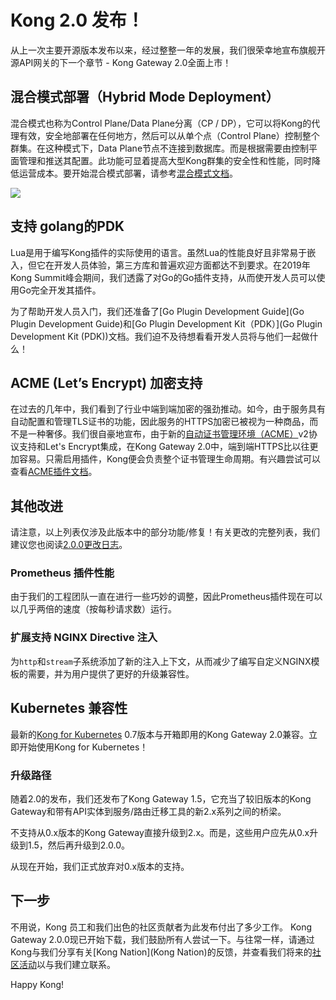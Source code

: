 # Kong 2.0 发布！

从上一次主要开源版本发布以来，经过整整一年的发展，我们很荣幸地宣布旗舰开源API网关的下一个章节 - Kong Gateway 2.0全面上市！

## 混合模式部署（Hybrid Mode Deployment）

混合模式也称为Control Plane/Data Plane分离（CP / DP），它可以将Kong的代理有效，安全地部署在任何地方，然后可以从单个点（Control Plane）控制整个群集。在这种模式下，Data Plane节点不连接到数据库。而是根据需要由控制平面管理和推送其配置。此功能可显着提高大型Kong群集的安全性和性能，同时降低运营成本。要开始混合模式部署，请参考[混合模式文档](https://docs.konghq.com/2.0.x/hybrid-mode)。

![](https://2tjosk2rxzc21medji3nfn1g-wpengine.netdna-ssl.com/wp-content/uploads/2020/01/WX20200121-021513@2x-1024x536.png)

## 支持 golang的PDK

Lua是用于编写Kong插件的实际使用的语言。虽然Lua的性能良好且非常易于嵌入，但它在开发人员体验，第三方库和普遍欢迎方面都达不到要求。在2019年Kong Summit峰会期间，我们透露了对Go的Go插件支持，从而使开发人员可以使用Go完全开发其插件。

为了帮助开发人员入门，我们还准备了[Go Plugin Development Guide](Go Plugin Development Guide)和[Go Plugin Development Kit（PDK）](Go Plugin Development Kit (PDK))文档。我们迫不及待想看看开发人员将与他们一起做什么！

## ACME (Let’s Encrypt) 加密支持

在过去的几年中，我们看到了行业中端到端加密的强劲推动。如今，由于服务具有自动配置和管理TLS证书的功能，因此服务的HTTPS加密已被视为一种商品，而不是一种奢侈。我们很自豪地宣布，由于新的[自动证书管理环境（ACME）](https://ietf-wg-acme.github.io/acme/draft-ietf-acme-acme.html)v2协议支持和Let's Encrypt集成，在Kong Gateway 2.0中，端到端HTTPS比以往更加容易。只需启用插​​件，Kong便会负责整个证书管理生命周期。有兴趣尝试可以查看[ACME插件文档](https://docs.konghq.com/hub/kong-inc/acme/index.html)。

## 其他改进

请注意，以上列表仅涉及此版本中的部分功能/修复！有关更改的完整列表，我们建议您也阅读[2.0.0更改日志](https://github.com/Kong/kong/blob/master/CHANGELOG.md#200)。

### Prometheus 插件性能

由于我们的工程团队一直在进行一些巧妙的调整，因此Prometheus插件现在可以以几乎两倍的速度（按每秒请求数）运行。

### 扩展支持 NGINX Directive 注入

为`http`和`stream`子系统添加了新的注入上下文，从而减少了编写自定义NGINX模板的需要，并为用户提供了更好的升级兼容性。

## Kubernetes 兼容性

最新的[Kong for Kubernetes](https://github.com/Kong/kubernetes-ingress-controller) 0.7版本与开箱即用的Kong Gateway 2.0兼容。立即开始使用Kong for Kubernetes！

### 升级路径

随着2.0的发布，我们还发布了Kong Gateway 1.5，它充当了较旧版本的Kong Gateway和带有API实体到服务/路由迁移工具的新2.x系列之间的桥梁。

不支持从0.x版本的Kong Gateway直接升级到2.x。而是，这些用户应先从0.x升级到1.5，然后再升级到2.0.0。

从现在开始，我们正式放弃对0.x版本的支持。

## 下一步

不用说，Kong 员工和我们出色的社区贡献者为此发布付出了多少工作。 Kong Gateway 2.0.0现已开始下载，我们鼓励所有人尝试一下。与往常一样，请通过Kong与我们分享有关[Kong Nation](Kong Nation)的反馈，并查看我们将来的[社区活动](https://konghq.com/community/)以与我们建立联系。

Happy Kong!


